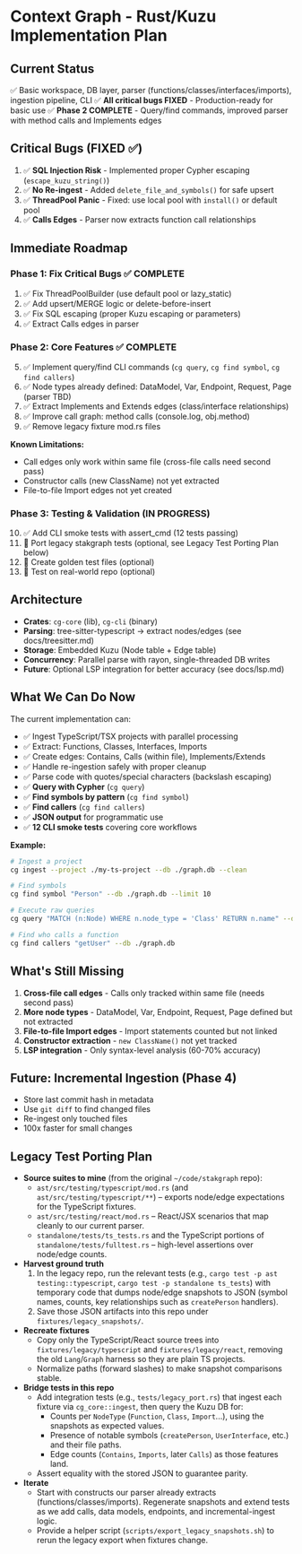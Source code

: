 # Context Graph - Rust/Kuzu Implementation Plan

## Current Status
✅ Basic workspace, DB layer, parser (functions/classes/interfaces/imports), ingestion pipeline, CLI
✅ **All critical bugs FIXED** - Production-ready for basic use
✅ **Phase 2 COMPLETE** - Query/find commands, improved parser with method calls and Implements edges

## Critical Bugs (FIXED ✅)
1. ✅ **SQL Injection Risk** - Implemented proper Cypher escaping (`escape_kuzu_string()`)
2. ✅ **No Re-ingest** - Added `delete_file_and_symbols()` for safe upsert
3. ✅ **ThreadPool Panic** - Fixed: use local pool with `install()` or default pool
4. ✅ **Calls Edges** - Parser now extracts function call relationships

## Immediate Roadmap

### Phase 1: Fix Critical Bugs ✅ COMPLETE
1. ✅ Fix ThreadPoolBuilder (use default pool or lazy_static)
2. ✅ Add upsert/MERGE logic or delete-before-insert
3. ✅ Fix SQL escaping (proper Kuzu escaping or parameters)
4. ✅ Extract Calls edges in parser

### Phase 2: Core Features ✅ COMPLETE
5. ✅ Implement query/find CLI commands (`cg query`, `cg find symbol`, `cg find callers`)
6. ✅ Node types already defined: DataModel, Var, Endpoint, Request, Page (parser TBD)
7. ✅ Extract Implements and Extends edges (class/interface relationships)
8. ✅ Improve call graph: method calls (console.log, obj.method)
9. ✅ Remove legacy fixture mod.rs files

**Known Limitations:**
- Call edges only work within same file (cross-file calls need second pass)
- Constructor calls (new ClassName) not yet extracted
- File-to-file Import edges not yet created

### Phase 3: Testing & Validation (IN PROGRESS)
10. ✅ Add CLI smoke tests with assert_cmd (12 tests passing)
11. 🔄 Port legacy stakgraph tests (optional, see Legacy Test Porting Plan below)
12. 🔄 Create golden test files (optional)
13. 🔄 Test on real-world repo (optional)

## Architecture
- **Crates**: `cg-core` (lib), `cg-cli` (binary)
- **Parsing**: tree-sitter-typescript → extract nodes/edges (see docs/treesitter.md)
- **Storage**: Embedded Kuzu (Node table + Edge table)
- **Concurrency**: Parallel parse with rayon, single-threaded DB writes
- **Future**: Optional LSP integration for better accuracy (see docs/lsp.md)

## What We Can Do Now

The current implementation can:
- ✅ Ingest TypeScript/TSX projects with parallel processing
- ✅ Extract: Functions, Classes, Interfaces, Imports
- ✅ Create edges: Contains, Calls (within file), Implements/Extends
- ✅ Handle re-ingestion safely with proper cleanup
- ✅ Parse code with quotes/special characters (backslash escaping)
- ✅ **Query with Cypher** (`cg query`)
- ✅ **Find symbols by pattern** (`cg find symbol`)
- ✅ **Find callers** (`cg find callers`)
- ✅ **JSON output** for programmatic use
- ✅ **12 CLI smoke tests** covering core workflows

**Example:**
```bash
# Ingest a project
cg ingest --project ./my-ts-project --db ./graph.db --clean

# Find symbols
cg find symbol "Person" --db ./graph.db --limit 10

# Execute raw queries
cg query "MATCH (n:Node) WHERE n.node_type = 'Class' RETURN n.name" --db ./graph.db --json

# Find who calls a function
cg find callers "getUser" --db ./graph.db
```

## What's Still Missing

1. **Cross-file call edges** - Calls only tracked within same file (needs second pass)
2. **More node types** - DataModel, Var, Endpoint, Request, Page defined but not extracted
3. **File-to-file Import edges** - Import statements counted but not linked
4. **Constructor extraction** - `new ClassName()` not yet tracked
5. **LSP integration** - Only syntax-level analysis (60-70% accuracy)

## Future: Incremental Ingestion (Phase 4)
- Store last commit hash in metadata
- Use `git diff` to find changed files
- Re-ingest only touched files
- 100x faster for small changes

## Legacy Test Porting Plan
- **Source suites to mine** (from the original `~/code/stakgraph` repo):
  - `ast/src/testing/typescript/mod.rs` (and `ast/src/testing/typescript/**`) – exports node/edge expectations for the TypeScript fixtures.
  - `ast/src/testing/react/mod.rs` – React/JSX scenarios that map cleanly to our current parser.
  - `standalone/tests/ts_tests.rs` and the TypeScript portions of `standalone/tests/fulltest.rs` – high-level assertions over node/edge counts.
- **Harvest ground truth**
  1. In the legacy repo, run the relevant tests (e.g., `cargo test -p ast testing::typescript`, `cargo test -p standalone ts_tests`) with temporary code that dumps node/edge snapshots to JSON (symbol names, counts, key relationships such as `createPerson` handlers).
  2. Save those JSON artifacts into this repo under `fixtures/legacy_snapshots/`.
- **Recreate fixtures**
  - Copy only the TypeScript/React source trees into `fixtures/legacy/typescript` and `fixtures/legacy/react`, removing the old `Lang`/`Graph` harness so they are plain TS projects.
  - Normalize paths (forward slashes) to make snapshot comparisons stable.
- **Bridge tests in this repo**
  - Add integration tests (e.g., `tests/legacy_port.rs`) that ingest each fixture via `cg_core::ingest`, then query the Kuzu DB for:
    - Counts per `NodeType` (`Function`, `Class`, `Import`...), using the snapshots as expected values.
    - Presence of notable symbols (`createPerson`, `UserInterface`, etc.) and their file paths.
    - Edge counts (`Contains`, `Imports`, later `Calls`) as those features land.
  - Assert equality with the stored JSON to guarantee parity.
- **Iterate**
  - Start with constructs our parser already extracts (functions/classes/imports). Regenerate snapshots and extend tests as we add calls, data models, endpoints, and incremental-ingest logic.
  - Provide a helper script (`scripts/export_legacy_snapshots.sh`) to rerun the legacy export when fixtures change.
